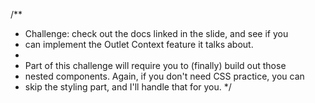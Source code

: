 /**
 * Challenge: check out the docs linked in the slide, and see if you
 * can implement the Outlet Context feature it talks about.
 *
 * Part of this challenge will require you to (finally) build out those
 * nested components. Again, if you don't need CSS practice, you can
 * skip the styling part, and I'll handle that for you.
 */